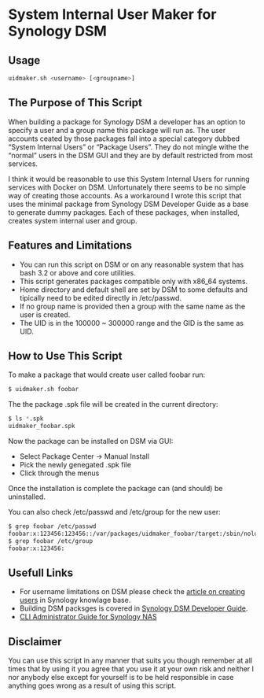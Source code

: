 # System Internal User Maker for Synology DSM

## Usage
```bash
uidmaker.sh <username> [<groupname>]
```

## The Purpose of This Script
When building a package for Synology DSM a developer has an option to specify a user and a group name this package will run as. The user accounts ceated by those packages fall into a special category dubbed “System Internal Users” or “Package Users”. They do not mingle withe the “normal” users in the DSM GUI and they are by default restricted from most services.

I think it would be reasonable to use this System Internal Users for running services with Docker on DSM. Unfortunately there seems to be no simple way of creating those accounts. As a workaround I wrote this script that uses the minimal package from Synology DSM Developer Guide as a base to generate dummy packages. Each of these packages, when installed, creates system internal user and group.

## Features and Limitations
* You can run this script on DSM or on any reasonable system that has bash 3.2 or above and core utilities.
* This script generates packages compatible only with x86_64 systems.
* Home directory and default shell are set by DSM to some defaults and tipically need to be edited directly in /etc/passwd.
* If no group name is provided then a group with the same name as the user is created.
* The UID is in the 100000 ~ 300000 range and the GID is the same as UID.

## How to Use This Script
To make a package that would create user called foobar run:
```bash
$ uidmaker.sh foobar
```
The the package .spk file will be created in the current directory:
```bash
$ ls *.spk
uidmaker_foobar.spk
```
Now the package can be installed on DSM via GUI: 
* Select Package Center → Manual Install
* Pick the newly genegated .spk file
* Click through the menus

Once the installation is complete the package can (and should) be uninstalled.

You can also check /etc/passwd and /etc/group for the new user:
```bash
$ grep foobar /etc/passwd
foobar:x:123456:123456::/var/packages/uidmaker_foobar/target:/sbin/nologin
$ grep foobar /etc/group
foobar:x:123456:
```

## Usefull Links
* For username limitations on DSM please check the [article on creating users](https://www.synology.com/en-global/knowledgebase/DSM/help/DSM/AdminCenter/file_user_create) in Synology knowlage base.
* Building DSM packsges is covered in [Synology DSM Developer Guide](https://originhelp.synology.com/developer-guide/index.html).
* [CLI Administrator Guide for Synology NAS](https://global.download.synology.com/download/Document/Software/DeveloperGuide/Firmware/DSM/All/enu/Synology_DiskStation_Administration_CLI_Guide.pdf)

## Disclaimer

You can use this script in any manner that suits you though remember at all times that by using it you agree that you use it at your own risk and neither I nor anybody else except for yourself is to be held responsible in case anything goes wrong as a result of using this script.
